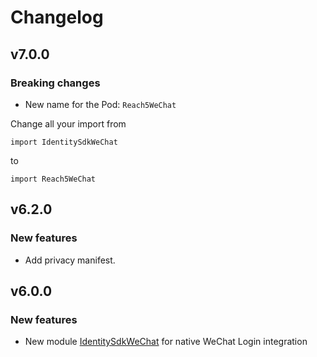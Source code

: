 # Changelog

## v7.0.0
### Breaking changes
- New name for the Pod: `Reach5WeChat`

Change all your import from
```
import IdentitySdkWeChat
```
to
```
import Reach5WeChat
```

## v6.2.0
### New features
- Add privacy manifest.

## v6.0.0

### New features
- New module [IdentitySdkWeChat](IdentitySdkWeChat) for native WeChat Login integration 
